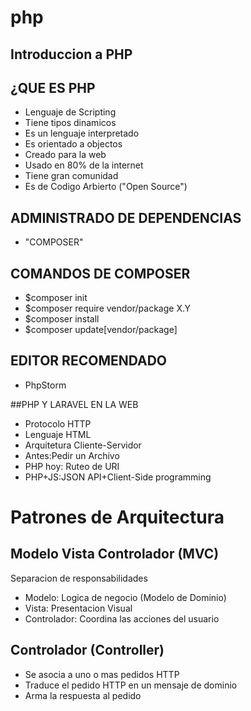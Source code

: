 # php

## Introduccion a PHP 

## ¿QUE ES PHP

* Lenguaje de Scripting
* Tiene tipos dinamicos
* Es un lenguaje interpretado
* Es orientado a objectos
* Creado para la web
* Usado en 80% de la internet
* Tiene gran comunidad
* Es de Codigo Arbierto ("Open Source")


## ADMINISTRADO DE DEPENDENCIAS

* "COMPOSER"

## COMANDOS DE COMPOSER

* $composer init
* $composer require vendor/package X.Y
* $composer install
* $composer update[vendor/package]


## EDITOR RECOMENDADO

* PhpStorm

##PHP Y LARAVEL EN LA WEB 

* Protocolo HTTP
* Lenguaje HTML
* Arquitetura Cliente-Servidor
* Antes:Pedir un Archivo
* PHP hoy: Ruteo de URI
* PHP+JS:JSON API+Client-Side programming 

# Patrones de Arquitectura

## Modelo Vista Controlador (MVC)

Separacion de responsabilidades

* Modelo: Logica de negocio (Modelo de Dominio)
* Vista: Presentacion Visual
* Controlador: Coordina las acciones del usuario 

## Controlador (Controller)

* Se asocia a uno o mas pedidos HTTP
* Traduce el pedido HTTP en un mensaje de dominio
* Arma la respuesta al pedido



